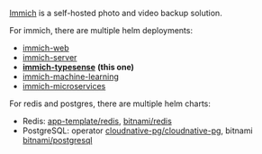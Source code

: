 [Immich](https://github.com/immich-app/immich) is a self-hosted photo and video backup solution.

For immich, there are multiple helm deployments:

- [immich-web](./bjw-s.github.io-helm-charts-app-template-immich-web) 
- [immich-server](./bjw-s.github.io-helm-charts-app-template-immich-server)
- [**immich-typesense**](./bjw-s.github.io-helm-charts-app-template-immich-typesense) **(this one)**
- [immich-machine-learning](./bjw-s.github.io-helm-charts-app-template-immich-machine-learning)
- [immich-microservices](./bjw-s.github.io-helm-charts-app-template-immich-microservices) 

For redis and postgres, there are multiple helm charts:
- Redis: [app-template/redis](./bjw-s.github.io-helm-charts-app-template-immich-redis), [bitnami/redis](./charts.bitnami.com-bitnami-redis)
- PostgreSQL: operator [cloudnative-pg/cloudnative-pg](./cloudnative-pg.github.io-charts-cloudnative-pg-postgres), bitnami [bitnami/postgresql](./charts.bitnami.com-bitnami-postgresql)